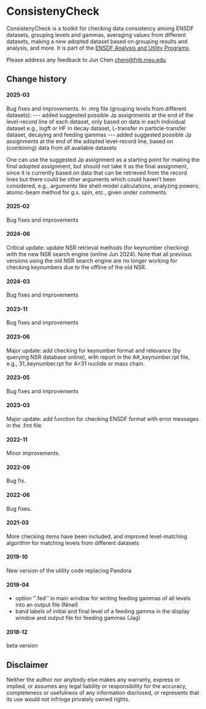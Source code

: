 # ConsistenyCheck 
ConsistenyCheck is a toolkit for checking data consistency among ENSDF datasets, grouping levels and gammas, averaging values from different datasets, making a new adopted dataset based on grouping results and analysis, and more. It is part of the [ENSDF Analysis and Utility Programs](https://nds.iaea.org/public/ensdf_pgm/).

Please address any feedback to Jun Chen chenj@frib.msu.edu

## Change history

#### 2025-03
Bug fixes and improvements.
In .mrg file (grouping levels from different datasets):
  --- added suggested possible Jp assignments at the end of the level-record line of each dataset, only based on data in each individual dataset
      e.g., logft or HF in decay dataset, L-transfer in particle-transfer dataset, decaying and feeding gammas
  --- added suggested possible Jp assignments at the end of the adopted level-record line, based on (combining) data from all available datasets

One can use the suggested Jp assignment as a starting point for making the final adopted assignment, but should not take it as the final assignment, since it is currently based on data that can be retrieved from the record lines but there could be other arguments which could haven't been considered, e.g., arguments like shell-model calculations, analyzing powers, atomic-beam method for g.s. spin, etc., given under comments.

#### 2025-02
Bug fixes and improvements

#### 2024-06
Critical update: update NSR retrieval methods (for keynumber checking) with the new NSR search engine (online Jun 2024). Note that all previous versions using the old NSR search engine are no longer working for checking keynumbers due to the offline of the old NSR.

#### 2024-03
Bug fixes and improvements

#### 2023-11
Bug fixes and improvements

#### 2023-06
Major update: add checking for keynumber format and relevance (by querying NSR database online), with report in the A#_keynumber.rpt file, e.g., 31_keynumber.rpt for A=31 nuclide or mass chain.

#### 2023-05
Bug fixes and improvements

#### 2023-03
Major update: add function for checking ENSDF format with error messages in the .fmt file.

#### 2022-11
Minor improvements.

#### 2022-09
Bug fix.

#### 2022-06
Bug fixes.

#### 2021-03
More checking items have been included, and improved level-matching algorithm for matching levels from different datasets

#### 2019-10
New version of the utility code replacing Pandora

#### 2019-04
- option ''.fed'' in main window for writing feeding gammas of all levels into an output file (Ninel)
- band labels of initial and final level of a feeding gamma in the display window and output file for feeding gammas (Jag)

#### 2018-12
beta version 

## Disclaimer

Neither the author nor anybody else makes any warranty, express or implied, or assumes any legal liability or responsibility for the accuracy, completeness or usefulness of any information disclosed, or represents that its use would not infringe privately owned rights.
